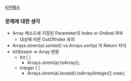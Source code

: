 [K번째수](https://programmers.co.kr/learn/courses/30/lessons/42748)


### 문제에 대한 생각
- Array 메소드에 지정된 Parameter의 Index or Ordinal 여부
    - 대상에 따른 OutOfIndex 유의
- Arrays.strem(a).sorted() vs Arrays.sort(a) 의 Return 차이
- IntStream => Array 변환
    - Int [ ]
        - Arrays.strem(a).toArray();
    - Integer [ ]
        - Arrays.strem(a).boxed().toArray(Integer[]::new);